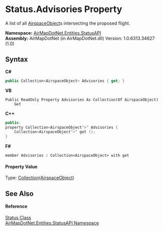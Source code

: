 # Status.Advisories Property 
 

A list of all <a href="c77ac3b7-2e5f-3676-6d4b-4fb2c4bc07ce">AirspaceObject</a>s intersecting the proposed flight.

**Namespace:**&nbsp;<a href="12320c3a-5c84-cb32-046c-dfe03d44c547">AirMapDotNet.Entities.StatusAPI</a><br />**Assembly:**&nbsp;AirMapDotNet (in AirMapDotNet.dll) Version: 1.0.6313.34627 (1.0)

## Syntax

**C#**<br />
``` C#
public Collection<AirspaceObject> Advisories { get; }
```

**VB**<br />
``` VB
Public ReadOnly Property Advisories As Collection(Of AirspaceObject)
	Get
```

**C++**<br />
``` C++
public:
property Collection<AirspaceObject^>^ Advisories {
	Collection<AirspaceObject^>^ get ();
}
```

**F#**<br />
``` F#
member Advisories : Collection<AirspaceObject> with get

```


#### Property Value
Type: <a href="http://msdn2.microsoft.com/en-us/library/ms132397" target="_blank">Collection</a>(<a href="c77ac3b7-2e5f-3676-6d4b-4fb2c4bc07ce">AirspaceObject</a>)

## See Also


#### Reference
<a href="ff75423a-8d6c-9dca-21af-66fff78dbb5d">Status Class</a><br /><a href="12320c3a-5c84-cb32-046c-dfe03d44c547">AirMapDotNet.Entities.StatusAPI Namespace</a><br />